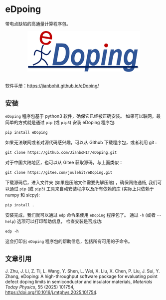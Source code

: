 # eDpoing

带电点缺陷的高通量计算程序包。

<div align="center"><img src="docs/_static/logo.png" width="360"></div><br>

软件手册：https://jianbohit.github.io/eDoping/

## 安装

`eDoping` 程序包基于 python3 软件，确保它已经被正确安装。
如果可以联网，最简单的方式就是通过 `pip` (或 `pip3`) 安装
eDoping 程序包:

```
pip install eDoping
```

如果无法联网或者对源代码感兴趣，可以从 Github 下载程序包，或者利用 git :

```
git clone https://github.com/JianboHIT/eDoping.git
```

对于中国大陆地区，也可以从 Gitee 获取源码，与上面类似：

```
git clone https://gitee.com/joulehit/eDoping.git
```

下载源码后，进入文件夹 (如果是压缩文件需要先解压缩) ，确保网络通畅,
我们可以通过 `pip` (或 `pip3`) 工具来自动安装程序以及所有依赖的库
(实际上只依赖于 numpy 和 sicpy):

```
pip install .
```

安装完成，我们就可以通过 `edp` 命令来使用 `eDoping` 程序包了。
通过 `-h` (或者 `--help`) 选项可以打印帮助信息，
检查安装是否成功:

```
edp -h
```

这会打印出 `eDoping` 程序包的帮助信息，包括所有可用的子命令。

## 文章引用

J. Zhu, J. Li, Z. Ti, L. Wang, Y. Shen, L. Wei, X. Liu, X. Chen, P. Liu,
J. Sui, Y. Zhang, eDoping: A high-throughput software package for evaluating
point defect doping limits in semiconductor and insulator materials,
*Materials Today Physics*, 55 (2025) 101754,
https://doi.org/10.1016/j.mtphys.2025.101754.
